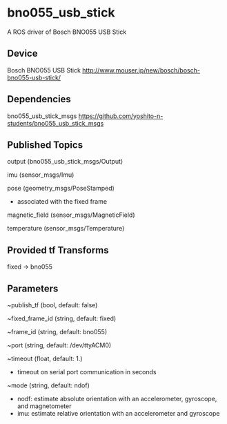 # bno055_usb_stick
A ROS driver of Bosch BNO055 USB Stick

## Device
Bosch BNO055 USB Stick http://www.mouser.jp/new/bosch/bosch-bno055-usb-stick/

## Dependencies
bno055_usb_stick_msgs https://github.com/yoshito-n-students/bno055_usb_stick_msgs

## Published Topics
output (bno055_usb_stick_msgs/Output)

imu (sensor_msgs/Imu)

pose (geometry_msgs/PoseStamped)
* associated with the fixed frame

magnetic_field (sensor_msgs/MagneticField)

temperature (sensor_msgs/Temperature)

## Provided tf Transforms
fixed -> bno055

## Parameters
~publish_tf (bool, default: false)

~fixed_frame_id (string, default: fixed)

~frame_id (string, default: bno055)

~port (string, default: /dev/ttyACM0)

~timeout (float, default: 1.)
* timeout on serial port communication in seconds

~mode (string, default: ndof)
* nodf: estimate absolute orientation with an accelerometer, gyroscope, and magnetometer
* imu: estimate relative orientation with an accelerometer and gyroscope

